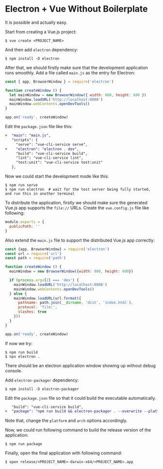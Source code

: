 # Electron + Vue Without Boilerplate

It is possible and actually easy.

Start from creating a Vue.js project:

```shell
$ vue create <PROJECT_NAME>
```

And then add `electron` dependency:

```shell
$ npm install -D electron
```

After that, we should firstly make sure that the development application runs smoothly. Add a file called `main.js` as the entry for Electron:

```javascript
const { app, BrowserWindow } = require('electron')

function createWindow () {
  let mainWindow = new BrowserWindow({ width: 800, height: 600 })
  mainWindow.loadURL('http://localhost:8080')
  mainWindow.webContents.openDevTools()
}

app.on('ready', createWindow)
```

Edit the `package.json` file like this:

```diff
+  "main": "main.js",
   "scripts": {
     "serve": "vue-cli-service serve",
+    "electron": "electron . dev",
     "build": "vue-cli-service build",
     "lint": "vue-cli-service lint",
     "test:unit": "vue-cli-service test:unit"
   },
```

Now we could start the development mode like this:

```console
$ npm run serve
$ npm run electron  # wait for the test server being fully started, and run this in another terminal
```

To distribute the application, firstly we should make sure the generated Vue.js app supports the `file://` URLs. Create the `vue.config.js` file like following:

```javascript
module.exports = {
  publicPath: ''
}
```

Also extend the `main.js` file to support the distributed Vue.js app correctly:

```javascript
const {app, BrowserWindow} = require('electron')
const url = require('url')
const path = require('path')

function createWindow () {
  mainWindow = new BrowserWindow({width: 800, height: 600})

  if (process.argv[2] === 'dev') {
    mainWindow.loadURL('http://localhost:8080')
    mainWindow.webContents.openDevTools()
  } else {
    mainWindow.loadURL(url.format({
      pathname: path.join(__dirname, 'dist', 'index.html'),
      protocol: 'file:',
      slashes: true
    }))
  }
}

app.on('ready', createWindow)
```

If now we try:

```console
$ npm run build
$ npx electron .
```

There should be an electron application window showing up without debug console.

Add `electron-packager` dependency:

```console
$ npm install -D electron-packager
```

Edit the `package.json` file so that it could build the executable automatically.

```diff
   "build": "vue-cli-service build",
+  "package": "npm run build && electron-packager . --overwrite --platform=darwin --arch=x64 --prune=true --out=release",
```

Note that, change the `platform` and `arch` options accordingly.

Now, we could run following command to build the release version of the application:

```console
$ npm run package
```

Finally, open the final application with following command:

```console
$ open release/<PROJECT_NAME>-darwin-x64/<PROJECT_NAME>.app
```
